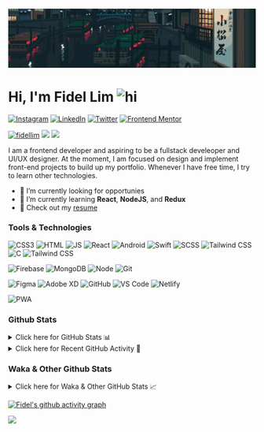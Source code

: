 ![Tokyo Downtown](tokyoDowntown.gif)

# Hi, I'm Fidel Lim <img src="https://user-images.githubusercontent.com/1303154/88677602-1635ba80-d120-11ea-84d8-d263ba5fc3c0.gif" width="28px" alt="hi">

[![Instagram](https://img.shields.io/badge/-Instagram-E4405F?logo=instagram&logoColor=white&style=flat-square)](https://www.instagram.com/_fidel_lim_/)
[![LinkedIn](https://img.shields.io/badge/-LinkedIn-0A66C2?logo=linkedin&style=flat-square)](https://www.linkedin.com/in/fidellim/)
[![Twitter](https://img.shields.io/badge/-Twitter-1DA1F2?logo=twitter&logoColor=white&style=flat-square)](https://twitter.com/fidellim)
[![Frontend Mentor](https://img.shields.io/badge/-Frontend_Mentor-3F54A3?logo=frontendmentor&logoColor=white&style=flat-square)](https://www.frontendmentor.io/profile/fidellim)

[<img src="https://komarev.com/ghpvc/?username=fidellim&label=Profile%20views&color=0e75b6&style=flat-square" alt="fidellim" />](https://github.com/fidellim/fidellim)
[<img src="https://img.shields.io/badge/Email-lim.fidel%40gmail.com-orange?style=flat-square&logo=gmail">](mailto:lim.fidel@gmail.com)
[<img src="https://img.shields.io/badge/Personal%20Site-fidellim--portfolio.netlify.app-red?style=flat-square&logo=safari">](https://fidellim-portfolio.netlify.app/)

I am a frontend developer and aspiring to be a fullstack develeoper and UI/UX designer. At the moment, I am focused on design and implement front-end projects to build up my portfolio. Whenever I have free time, I try to learn other technologies.

- 🔭 I’m currently looking for opportunies
- 🌱 I’m currently learning **React**, **NodeJS**, and **Redux**
- 📝 Check out my [resume](https://drive.google.com/file/d/12o73Dl_-TSjDzTQmxxTFEbZvliw326vH/view?usp=sharing)

### Tools & Technologies

![CSS3](https://img.shields.io/badge/-CSS-157286?logo=css3&style=flat-square)
![HTML](https://img.shields.io/badge/-HTML-E34F26?logo=html5&logoColor=white&style=flat-square)
![JS](https://img.shields.io/badge/-Javascript-F7DF1E?logo=javascript&logoColor=black&logoWidth=25&style=flat-square)
![React](https://img.shields.io/badge/-React-61DAFB?logo=react&logoColor=white&style=flat-square)
![Android](https://img.shields.io/badge/-Android-3DDC84?logo=android&logoColor=black&logoWidth=25&style=flat-square)
![Swift](https://img.shields.io/badge/-Swift-FA7343?logo=swift&logoColor=white&logoWidth=25&style=flat-square)
![SCSS](https://img.shields.io/badge/-SASS-C76494?logo=sass&logoColor=white&logoWidth=25&style=flat-square)
![Tailwind CSS](https://img.shields.io/badge/-Tailwind_CSS-15B3C0?logo=tailwindcss&logoColor=white&logoWidth=25&style=flat-square)
![C](https://custom-icon-badges.herokuapp.com/badge/C-03599C.svg?logo=c-in-hexagon&logoColor=white&style=flat-square)
![Tailwind CSS](https://img.shields.io/badge/-Bash-4EAA25?logo=gnubash&logoColor=white&logoWidth=25&style=flat-square)

![Firebase](https://img.shields.io/badge/-Firebase-F05032?logo=firebase&logoColor=white&style=flat-square)
![MongoDB](https://img.shields.io/badge/-MongoDB-47A248?logo=mongodb&logoColor=white&style=flat-square)
![Node](https://img.shields.io/badge/-NodeJS-F05032?logo=node.js&logoColor=white&style=flat-square)
![Git](https://img.shields.io/badge/-Git-F05032?logo=git&logoColor=white&style=flat-square)

![Figma](https://img.shields.io/badge/-Figma-F24E1E?logo=figma&logoColor=white&style=flat-square)
![Adobe XD](https://img.shields.io/badge/-Adobe%20XD-FF61F6?logo=adobe%20xd&logoColor=black&logoWidth=25&style=flat-square)
![GitHub](https://img.shields.io/badge/-GitHub-181717?logo=github&style=flat-square)
![VS Code](https://img.shields.io/badge/-VS%20Code-007ACC?logo=visual%20studio%20code&style=flat-square)
![Netlify](https://img.shields.io/badge/-Netlify-00C7B7?logo=netlify&logoColor=white&style=flat-square)

![PWA](https://img.shields.io/badge/-PWA-550EBE?logo=pwa&logoColor=white&style=flat-square)

### Github Stats

<details>
	<summary>
		Click here for GitHub Stats 📊
	</summary>
	<br/>

<img src="https://github-readme-stats.vercel.app/api/top-langs/?username=fidellim&layout=compact&langs_count=8&hide=scss,css,html&theme=dracula&border_color=ff4499" alt="fidellim" />
<img src="https://github-readme-stats.vercel.app/api?username=fidellim&show_icons=true&locale=en&theme=tokyonight&hide_border=true" alt="fidellim" />
<img src="https://github-readme-streak-stats.herokuapp.com?user=fidellim&theme=material-palenight&hide_border=true&date_format=M%20j%5B%2C%20Y%5D" alt="fidellim" />

</details>

<details>
	<summary>
		Click here for Recent GitHub Activity 🚴
	</summary>
	<br/>

<!--RECENT_ACTIVITY:start-->
1. 💪 Opened PR [#272](https://github.com/anmol098/waka-readme-stats/pull/272) in [anmol098/waka-readme-stats](https://github.com/anmol098/waka-readme-stats)
2. 🔱 Forked [fidellim/waka-readme-stats](https://github.com/fidellim/waka-readme-stats) from [anmol098/waka-readme-stats](https://github.com/anmol098/waka-readme-stats)
3. 💪 Opened PR [#790](https://github.com/abhisheknaiidu/awesome-github-profile-readme/pull/790) in [abhisheknaiidu/awesome-github-profile-readme](https://github.com/abhisheknaiidu/awesome-github-profile-readme)
4. 🔱 Forked [fidellim/awesome-github-profile-readme](https://github.com/fidellim/awesome-github-profile-readme) from [abhisheknaiidu/awesome-github-profile-readme](https://github.com/abhisheknaiidu/awesome-github-profile-readme)
5. 📔 Created new repository [fidellim/Business-Landing-Page-NextJs](https://github.com/fidellim/Business-Landing-Page-NextJs)
6. 📔 Created new repository [fidellim/Memories-MERN](https://github.com/fidellim/Memories-MERN)
7. 📔 Created new repository [fidellim/Memories-MERN](https://github.com/fidellim/Memories-MERN)
8. 
9. 
10. 
<!--RECENT_ACTIVITY:end-->

1. 💪 Opened PR [#272](https://github.com/anmol098/waka-readme-stats/pull/272) in [anmol098/waka-readme-stats](https://github.com/anmol098/waka-readme-stats)
2. 🔱 Forked [fidellim/waka-readme-stats](https://github.com/fidellim/waka-readme-stats) from [anmol098/waka-readme-stats](https://github.com/anmol098/waka-readme-stats)
3. 💪 Opened PR [#790](https://github.com/abhisheknaiidu/awesome-github-profile-readme/pull/790) in [abhisheknaiidu/awesome-github-profile-readme](https://github.com/abhisheknaiidu/awesome-github-profile-readme)
4. 🔱 Forked [fidellim/awesome-github-profile-readme](https://github.com/fidellim/awesome-github-profile-readme) from [abhisheknaiidu/awesome-github-profile-readme](https://github.com/abhisheknaiidu/awesome-github-profile-readme)
5. 📔 Created new repository [fidellim/Business-Landing-Page-NextJs](https://github.com/fidellim/Business-Landing-Page-NextJs)
6. 📔 Created new repository [fidellim/Memories-MERN](https://github.com/fidellim/Memories-MERN)
7. 📔 Created new repository [fidellim/Memories-MERN](https://github.com/fidellim/Memories-MERN)
8. 📔 Created new repository [fidellim/42-Cursus-Project-Minitalk](https://github.com/fidellim/42-Cursus-Project-Minitalk)
9.
10. <!--RECENT_ACTIVITY:end-->

<!--RECENT_ACTIVITY:last_update-->
Last Updated: Thursday, March 17th, 2022, 6:38:59 PM
<!--RECENT_ACTIVITY:last_update_end-->

</details>

### Waka & Other Github Stats

<details>
	<summary>
		Click here for Waka & Other GitHub Stats 📈
	</summary>
	<br/>
	
<!--START_SECTION:waka-->
![Lines of code](https://img.shields.io/badge/From%20Hello%20World%20I%27ve%20Written-488%20Thousand%20lines%20of%20code-blue)

**🐱 My GitHub Data** 

> 🏆 290 Contributions in the Year 2022
 > 
> 📦 165.8 kB Used in GitHub's Storage 
 > 
> 💼 Opted to Hire
 > 
> 📜 61 Public Repositories 
 > 
> 🔑 0 Private Repositories  
 > 
**I'm a Night 🦉** 

```text
🌞 Morning    65 commits     ██░░░░░░░░░░░░░░░░░░░░░░░   8.64% 
🌆 Daytime    194 commits    ██████░░░░░░░░░░░░░░░░░░░   25.8% 
🌃 Evening    269 commits    █████████░░░░░░░░░░░░░░░░   35.77% 
🌙 Night      224 commits    ███████░░░░░░░░░░░░░░░░░░   29.79%

```
📅 **I'm Most Productive on Monday** 

```text
Monday       140 commits    ████░░░░░░░░░░░░░░░░░░░░░   18.62% 
Tuesday      84 commits     ██░░░░░░░░░░░░░░░░░░░░░░░   11.17% 
Wednesday    87 commits     ███░░░░░░░░░░░░░░░░░░░░░░   11.57% 
Thursday     112 commits    ███░░░░░░░░░░░░░░░░░░░░░░   14.89% 
Friday       127 commits    ████░░░░░░░░░░░░░░░░░░░░░   16.89% 
Saturday     93 commits     ███░░░░░░░░░░░░░░░░░░░░░░   12.37% 
Sunday       109 commits    ███░░░░░░░░░░░░░░░░░░░░░░   14.49%

```


📊 **This Week I Spent My Time On** 

```text
⌚︎ Time Zone: Asia/Dubai

💬 Programming Languages: 
Markdown                 4 hrs 25 mins       ████████████████░░░░░░░░░   64.91% 
YAML                     2 hrs 11 mins       ████████░░░░░░░░░░░░░░░░░   32.1% 
Makefile                 9 mins              ░░░░░░░░░░░░░░░░░░░░░░░░░   2.33% 
C                        2 mins              ░░░░░░░░░░░░░░░░░░░░░░░░░   0.51% 
Python                   0 secs              ░░░░░░░░░░░░░░░░░░░░░░░░░   0.08%

🔥 Editors: 
VS Code                  6 hrs 48 mins       █████████████████████████   100.0%

🐱‍💻 Projects: 
Github fidellim README   5 hrs 1 min         ██████████████████░░░░░░░   73.84% 
fidellim_readme          52 mins             ███░░░░░░░░░░░░░░░░░░░░░░   12.93% 
awesome-github-profile-re21 mins             █░░░░░░░░░░░░░░░░░░░░░░░░   5.22% 
waka-readme-stats        21 mins             █░░░░░░░░░░░░░░░░░░░░░░░░   5.17% 
42-minitalk              8 mins              ░░░░░░░░░░░░░░░░░░░░░░░░░   1.97%

💻 Operating System: 
Windows                  5 hrs 44 mins       █████████████████████░░░░   84.23% 
Mac                      1 hr 4 mins         ████░░░░░░░░░░░░░░░░░░░░░   15.77%

```

**I Mostly Code in SCSS** 

```text
SCSS                     15 repos            ████████░░░░░░░░░░░░░░░░░   31.91% 
HTML                     10 repos            █████░░░░░░░░░░░░░░░░░░░░   21.28% 
CSS                      7 repos             ███░░░░░░░░░░░░░░░░░░░░░░   14.89% 
JavaScript               7 repos             ███░░░░░░░░░░░░░░░░░░░░░░   14.89% 
C                        4 repos             ██░░░░░░░░░░░░░░░░░░░░░░░   8.51%

```



 Last Updated on 17/03/2022 10:12:24 UTC
<!--END_SECTION:waka-->

</details>

[![Fidel's github activity graph](https://activity-graph.herokuapp.com/graph?username=fidellim&theme=material-palenight&hide_border=true)](https://github.com/ashutosh00710/github-readme-activity-graph)

<img src="https://capsule-render.vercel.app/api?type=waving&color=gradient&height=80&section=footer"/>

<!-- https://github.com/JaeSeoKim/badge42 -->
<!-- <details>
<summary>
<img src="https://img.shields.io/badge/-Abu_Dhabi-000000?logo=42&style=flat-square">
</summary>

<img src="https://badge42.herokuapp.com/api/stats/flim?privacyEmail=true">
<img src="https://badge42.herokuapp.com/api/stats/flim?cursus=C%20Piscine&privacyEmail=true">

</details>
-->
